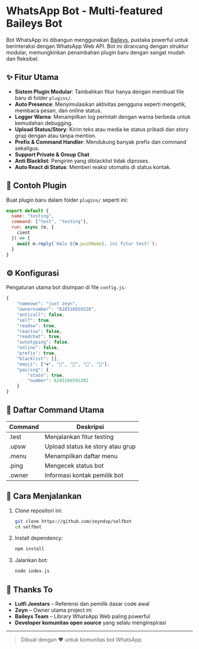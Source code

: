 # WhatsApp Bot - Multi-featured Baileys Bot

Bot WhatsApp ini dibangun menggunakan [Baileys](https://github.com/@whiskeysockets/baileys), pustaka powerful untuk berinteraksi dengan WhatsApp Web API. Bot ini dirancang dengan struktur modular, memungkinkan penambahan plugin baru dengan sangat mudah dan fleksibel.

## ✨ Fitur Utama
- **Sistem Plugin Modular**: Tambahkan fitur hanya dengan membuat file baru di folder `plugins/`.
- **Auto Presence**: Menyimulasikan aktivitas pengguna seperti mengetik, membaca pesan, dan online status.
- **Logger Warna**: Menampilkan log perintah dengan warna berbeda untuk kemudahan debugging.
- **Upload Status/Story**: Kirim teks atau media ke status pribadi dan story grup dengan atau tanpa mention.
- **Prefix & Command Handler**: Mendukung banyak prefix dan command sekaligus.
- **Support Private & Group Chat**
- **Anti Blacklist**: Pengirim yang diblacklist tidak diproses.
- **Auto React di Status**: Memberi reaksi otomatis di status kontak.

## 🧩 Contoh Plugin
Buat plugin baru dalam folder `plugins/` seperti ini:

```js
export default {
  name: "testing",
  command: ["test", "testing"],
  run: async (m, {
    cient
  }) => {
    await m.reply(`Halo ${m.pushName}, ini fitur test!`);
  }
}
```

## ⚙️ Konfigurasi
Pengaturan utama bot disimpan di file `config.js`:

```js
{
    "nameown": "just zeyn",
    "ownernumber": "628516659228",
    "anticall": false,
    "self": true,
    "readsw": true,
    "reactsw": false,
    "readchat": true,
    "autotyping": false,
    "online": false,
    "prefix": true,
    "blacklist": [],
    "emoji": ["❤️", "💛", "💚", "💙", "💜"],
    "pairing": {
        "state": true,
        "number": 6285166592282
    }
}
```

## 💬 Daftar Command Utama
| Command     | Deskripsi                                 |
|-------------|-------------------------------------------|
| .test       | Menjalankan fitur testing                 |
| .upsw       | Upload status ke story atau grup          |
| .menu       | Menampilkan daftar menu                   |
| .ping       | Mengecek status bot                       |
| .owner      | Informasi kontak pemilik bot              |

## 🚀 Cara Menjalankan
1. Clone repositori ini:
   ```bash
   git clone https://github.com/zeyndvp/selfbot
   cd selfbot
   ```
2. Install dependency:
   ```bash
   npm install
   ```
3. Jalankan bot:
   ```bash
   node index.js
   ```

## 👑 Thanks To
- **Lutfi Joestars** – Referensi dan pemilik dasar code awal
- **Zeyn** – Owner utama project ini
- **Baileys Team** – Library WhatsApp Web paling powerful
- **Developer komunitas open source** yang selalu menginspirasi

---

> Dibuat dengan ❤️ untuk komunitas bot WhatsApp
